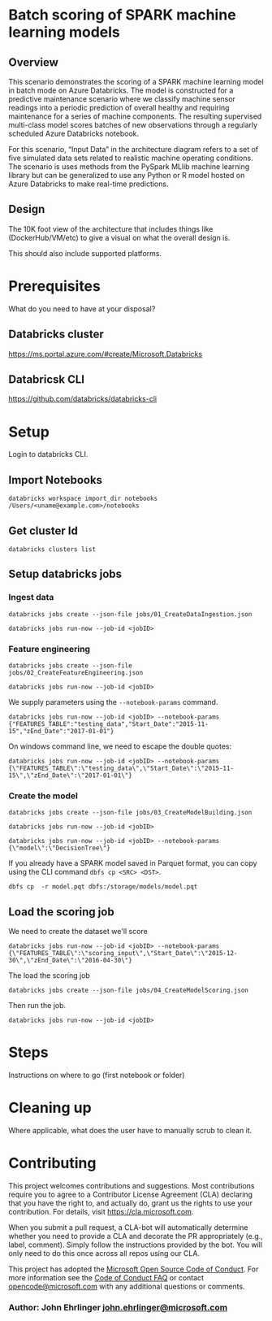

# Batch scoring of SPARK machine learning models 

## Overview
This scenario demonstrates the scoring of a SPARK machine learning model in batch mode on Azure Databricks. The model is constructed for a predictive maintenance scenario where we classify machine sensor readings into a periodic prediction of overall healthy and requiring maintenance for a series of machine components. The resulting supervised multi-class model scores batches of new observations through a regularly scheduled Azure Databricks notebook.

For this scenario, “Input Data” in the architecture diagram refers to a set of five simulated data sets related to realistic machine operating conditions. The scenario is uses methods from the PySpark MLlib machine learning library but can be generalized to use any Python or R model hosted on Azure Databricks to make real-time predictions.

## Design

The 10K foot view of the architecture that includes things like (DockerHub/VM/etc) to give a visual on what the overall design is.

This should also include supported platforms.

# Prerequisites

What do you need to have at your disposal?

## Databricks cluster

https://ms.portal.azure.com/#create/Microsoft.Databricks

## Databricsk CLI

https://github.com/databricks/databricks-cli

# Setup

Login to databricks CLI. 

## Import Notebooks

`databricks workspace import_dir notebooks /Users/<uname@example.com>/notebooks`

## Get cluster Id

`databricks clusters list`

## Setup databricks jobs 

### Ingest data

`databricks jobs create --json-file jobs/01_CreateDataIngestion.json`

`databricks jobs run-now --job-id <jobID>`

### Feature engineering

`databricks jobs create --json-file jobs/02_CreateFeatureEngineering.json`

`databricks jobs run-now --job-id <jobID>`

We supply parameters using the `--notebook-params` command.

`databricks jobs run-now --job-id <jobID> --notebook-params {"FEATURES_TABLE":"testing_data","Start_Date":"2015-11-15","zEnd_Date":"2017-01-01"}`

On windows command line, we need to escape the double quotes:

`databricks jobs run-now --job-id <jobID> --notebook-params {\"FEATURES_TABLE\":\"testing_data\",\"Start_Date\":\"2015-11-15\",\"zEnd_Date\":\"2017-01-01\"}`

### Create the model

`databricks jobs create --json-file jobs/03_CreateModelBuilding.json`

`databricks jobs run-now --job-id <jobID>`

`databricks jobs run-now --job-id <jobID> --notebook-params {\"model\":\"DecisionTree\"}`

If you already have a SPARK model saved in Parquet format, you can copy using the CLI command `dbfs cp <SRC> <DST>`.

`dbfs cp  -r model.pqt dbfs:/storage/models/model.pqt`

## Load the scoring job

We need to create the dataset we'll score

`databricks jobs run-now --job-id <jobID> --notebook-params {\"FEATURES_TABLE\":\"scoring_input\",\"Start_Date\":\"2015-12-30\",\"zEnd_Date\":\"2016-04-30\"}`

The load the scoring job

`databricks jobs create --json-file jobs/04_CreateModelScoring.json`

Then run the job.

`databricks jobs run-now --job-id <jobID>`

# Steps

Instructions on where to go (first notebook or folder)

# Cleaning up

Where applicable, what does the user have to manually scrub to clean it.

# Contributing

This project welcomes contributions and suggestions.  Most contributions require you to agree to a
Contributor License Agreement (CLA) declaring that you have the right to, and actually do, grant us
the rights to use your contribution. For details, visit https://cla.microsoft.com.

When you submit a pull request, a CLA-bot will automatically determine whether you need to provide
a CLA and decorate the PR appropriately (e.g., label, comment). Simply follow the instructions
provided by the bot. You will only need to do this once across all repos using our CLA.

This project has adopted the [Microsoft Open Source Code of Conduct](https://opensource.microsoft.com/codeofconduct/).
For more information see the [Code of Conduct FAQ](https://opensource.microsoft.com/codeofconduct/faq/) or
contact [opencode@microsoft.com](mailto:opencode@microsoft.com) with any additional questions or comments.

### Author: John Ehrlinger <john.ehrlinger@microsoft.com>
